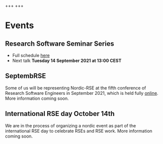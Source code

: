 +++
+++

# Events

## Research Software Seminar Series

- Full schedule [here](/events/seminar-series)
- Next talk **Tuesday 14 September 2021 at 13:00 CEST**

## SeptembRSE

Some of us will be representing Nordic-RSE at the fifth conference of Research Software Engineers in September 2021, which is held fully [online](https://septembrse.society-rse.org/). More information coming soon. 

## International RSE day October 14th

We are in the process of organizing a nordic event as part of the international RSE day to celebrate RSEs and RSE work. More information coming soon.



